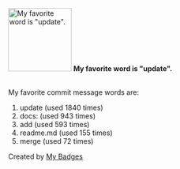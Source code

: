 <img src="https://my-badges.github.io/my-badges/favorite-word.png" alt="My favorite word is &quot;update&quot;." title="My favorite word is &quot;update&quot;." width="128">
<strong>My favorite word is &quot;update&quot;.</strong>
<br><br>

My favorite commit message words are:

1. update (used 1840 times)
2. docs: (used 943 times)
3. add (used 593 times)
4. readme.md (used 155 times)
5. merge (used 72 times)


Created by <a href="https://github.com/my-badges/my-badges">My Badges</a>